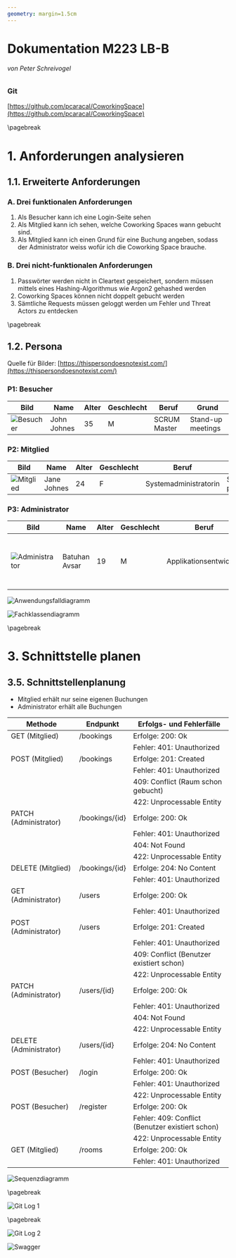 ```yaml
---
geometry: margin=1.5cm
---
```


# Dokumentation M223 LB-B

###### von Peter Schreivogel

### Git

[https://github.com/pcaracal/CoworkingSpace](https://github.com/pcaracal/CoworkingSpace)

\pagebreak

# 1. Anforderungen analysieren

## 1.1. Erweiterte Anforderungen

### A. Drei funktionalen Anforderungen

1. Als Besucher kann ich eine Login-Seite sehen
2. Als Mitglied kann ich sehen, welche Coworking Spaces wann gebucht sind.
3. Als Mitglied kann ich einen Grund für eine Buchung angeben, sodass der
   Administrator weiss wofür ich die Coworking Space brauche.

### B. Drei nicht-funktionalen Anforderungen

1. Passwörter werden nicht in Cleartext gespeichert, sondern müssen mittels
   eines Hashing-Algorithmus wie Argon2 gehashed werden
2. Coworking Spaces können nicht doppelt gebucht werden
3. Sämtliche Requests müssen geloggt werden um Fehler und Threat Actors zu entdecken

\pagebreak

## 1.2. Persona

Quelle für Bilder: [https://thispersondoesnotexist.com/](https://thispersondoesnotexist.com/)

### P1: Besucher

| Bild                          | Name        | Alter | Geschlecht | Beruf        | Grund             |
| ----------------------------- | ----------- | ----- | ---------- | ------------ | ----------------- |
| ![Besucher](img/besucher.jpg) | John Johnes | 35    | M          | SCRUM Master | Stand-up meetings |

### P2: Mitglied

| Bild                          | Name        | Alter | Geschlecht | Beruf                 | Grund                           |
| ----------------------------- | ----------- | ----- | ---------- | --------------------- | ------------------------------- |
| ![Mitglied](img/mitglied.jpg) | Jane Johnes | 24    | F          | Systemadministratorin | Systemmigration planen mit Team |

### P3: Administrator

| Bild                                    | Name          | Alter | Geschlecht | Beruf                  | Grund                                         |
| --------------------------------------- | ------------- | ----- | ---------- | ---------------------- | --------------------------------------------- |
| ![Administrator](img/administrator.jpg) | Batuhan Avsar | 19    | M          | Applikationsentwickler | Neue Web-Applikation an Investoren vorstellen |

![Anwendungsfalldiagramm](img/usecase.svg)

![Fachklassendiagramm](img/class.svg)

\pagebreak

# 3. Schnittstelle planen

## 3.5. Schnittstellenplanung

- Mitglied erhält nur seine eigenen Buchungen
- Administrator erhält alle Buchungen

| Methode                | Endpunkt       | Erfolgs- und Fehlerfälle                         |
| ---------------------- | -------------- | ------------------------------------------------ |
| GET (Mitglied)         | /bookings      | Erfolge: 200: Ok                                 |
|                        |                | Fehler: 401: Unauthorized                        |
| POST (Mitglied)        | /bookings      | Erfolge: 201: Created                            |
|                        |                | Fehler: 401: Unauthorized                        |
|                        |                | 409: Conflict (Raum schon gebucht)               |
|                        |                | 422: Unprocessable Entity                        |
| PATCH (Administrator)  | /bookings/{id} | Erfolge: 200: Ok                                 |
|                        |                | Fehler: 401: Unauthorized                        |
|                        |                | 404: Not Found                                   |
|                        |                | 422: Unprocessable Entity                        |
| DELETE (Mitglied)      | /bookings/{id} | Erfolge: 204: No Content                         |
|                        |                | Fehler: 401: Unauthorized                        |
| GET (Administrator)    | /users         | Erfolge: 200: Ok                                 |
|                        |                | Fehler: 401: Unauthorized                        |
| POST (Administrator)   | /users         | Erfolge: 201: Created                            |
|                        |                | Fehler: 401: Unauthorized                        |
|                        |                | 409: Conflict (Benutzer existiert schon)         |
|                        |                | 422: Unprocessable Entity                        |
| PATCH (Administrator)  | /users/{id}    | Erfolge: 200: Ok                                 |
|                        |                | Fehler: 401: Unauthorized                        |
|                        |                | 404: Not Found                                   |
|                        |                | 422: Unprocessable Entity                        |
| DELETE (Administrator) | /users/{id}    | Erfolge: 204: No Content                         |
|                        |                | Fehler: 401: Unauthorized                        |
| POST (Besucher)        | /login         | Erfolge: 200: Ok                                 |
|                        |                | Fehler: 401: Unauthorized                        |
|                        |                | 422: Unprocessable Entity                        |
| POST (Besucher)        | /register      | Erfolge: 200: Ok                                 |
|                        |                | Fehler: 409: Conflict (Benutzer existiert schon) |
|                        |                | 422: Unprocessable Entity                        |
| GET (Mitglied)         | /rooms         | Erfolge: 200: Ok                                 |
|                        |                | Fehler: 401: Unauthorized                        |

![Sequenzdiagramm](img/sequence.svg)

\pagebreak

![Git Log 1](img/gitlog1.png)

\pagebreak

![Git Log 2](img/gitlog2.png)

![Swagger](img/swagger.png)
